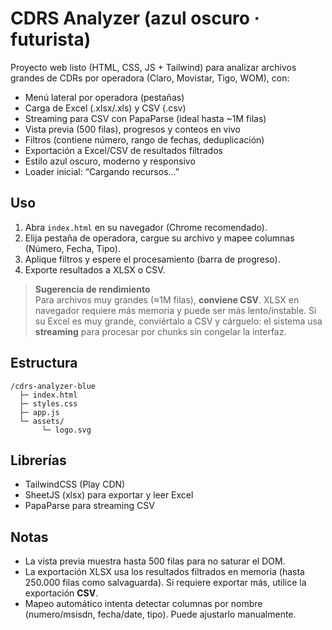 # CDRS Analyzer (azul oscuro · futurista)

Proyecto web listo (HTML, CSS, JS + Tailwind) para analizar archivos grandes de CDRs por operadora (Claro, Movistar, Tigo, WOM), con:

- Menú lateral por operadora (pestañas)
- Carga de Excel (.xlsx/.xls) y CSV (.csv)
- Streaming para CSV con PapaParse (ideal hasta ~1M filas)
- Vista previa (500 filas), progresos y conteos en vivo
- Filtros (contiene número, rango de fechas, deduplicación)
- Exportación a Excel/CSV de resultados filtrados
- Estilo azul oscuro, moderno y responsivo
- Loader inicial: “Cargando recursos...”

## Uso

1. Abra `index.html` en su navegador (Chrome recomendado).
2. Elija pestaña de operadora, cargue su archivo y mapee columnas (Número, Fecha, Tipo).
3. Aplique filtros y espere el procesamiento (barra de progreso).
4. Exporte resultados a XLSX o CSV.

> **Sugerencia de rendimiento**  
> Para archivos muy grandes (≈1M filas), **conviene CSV**. XLSX en navegador requiere más memoria y puede ser más lento/instable. Si su Excel es muy grande, conviértalo a CSV y cárguelo: el sistema usa **streaming** para procesar por chunks sin congelar la interfaz.

## Estructura

```
/cdrs-analyzer-blue
  ├─ index.html
  ├─ styles.css
  ├─ app.js
  └─ assets/
       └─ logo.svg
```

## Librerías

- TailwindCSS (Play CDN)
- SheetJS (xlsx) para exportar y leer Excel
- PapaParse para streaming CSV

## Notas

- La vista previa muestra hasta 500 filas para no saturar el DOM.
- La exportación XLSX usa los resultados filtrados en memoria (hasta 250.000 filas como salvaguarda). Si requiere exportar más, utilice la exportación **CSV**.
- Mapeo automático intenta detectar columnas por nombre (numero/msisdn, fecha/date, tipo). Puede ajustarlo manualmente.
